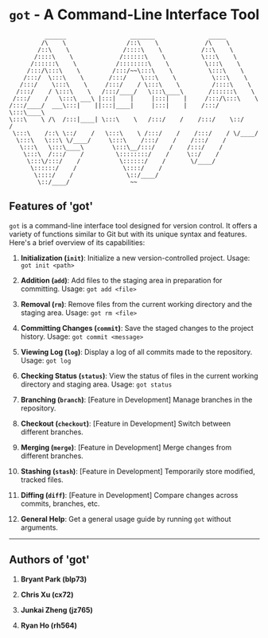 # `got` - A Command-Line Interface Tool

```
          ______                  _______               _____         
         /\    \                 /::\    \             /\    \         
        /::\    \               /::::\    \           /::\    \        
       /::::\    \             /::::::\    \          \:::\    \       
      /::::::\    \           /::::::::\    \          \:::\    \      
     /:::/\:::\    \         /:::/~~\:::\    \          \:::\    \     
    /:::/  \:::\    \       /:::/    \:::\    \          \:::\    \    
   /:::/    \:::\    \     /:::/    / \:::\    \         /::::\    \   
  /:::/    / \:::\    \   /:::/____/   \:::\____\       /::::::\    \  
 /:::/    /   \:::\ ___\ |:::|    |     |:::|    |     /:::/\:::\    \ 
/:::/____/  ___\:::|    ||:::|____|     |:::|    |    /:::/  \:::\____\
\:::\    \ /\  /:::|____| \:::\    \   /:::/    /    /:::/    \::/    /
 \:::\    /::\ \::/    /   \:::\    \ /:::/    /    /:::/    / \/____/ 
  \:::\   \:::\ \/____/     \:::\    /:::/    /    /:::/    /          
   \:::\   \:::\____\        \:::\__/:::/    /    /:::/    /           
    \:::\  /:::/    /         \::::::::/    /     \::/    /            
     \:::\/:::/    /           \::::::/    /       \/____/             
      \::::::/    /             \::::/    /                            
       \::::/    /               \::/____/                             
        \::/____/                 ~~                                   
```

## Features of 'got'

`got` is a command-line interface tool designed for version control. It offers a variety of functions similar to Git but with its unique syntax and features. Here's a brief overview of its capabilities:

1. **Initialization (`init`)**: Initialize a new version-controlled project. Usage: `got init <path>`

2. **Addition (`add`)**: Add files to the staging area in preparation for committing. Usage: `got add <file>`

3. **Removal (`rm`)**: Remove files from the current working directory and the staging area. Usage: `got rm <file>`

4. **Committing Changes (`commit`)**: Save the staged changes to the project history. Usage: `got commit <message>`

5. **Viewing Log (`log`)**: Display a log of all commits made to the repository. Usage: `got log`

6. **Checking Status (`status`)**: View the status of files in the current working directory and staging area. Usage: `got status`

7. **Branching (`branch`)**: [Feature in Development] Manage branches in the repository.

8. **Checkout (`checkout`)**: [Feature in Development] Switch between different branches.

9. **Merging (`merge`)**: [Feature in Development] Merge changes from different branches.

10. **Stashing (`stash`)**: [Feature in Development] Temporarily store modified, tracked files.

11. **Diffing (`diff`)**: [Feature in Development] Compare changes across commits, branches, etc.

12. **General Help**: Get a general usage guide by running `got` without arguments.

---

## Authors of 'got'

1. **Bryant Park (blp73)**

2. **Chris Xu (cx72)**

3. **Junkai Zheng (jz765)**

4. **Ryan Ho (rh564)**
